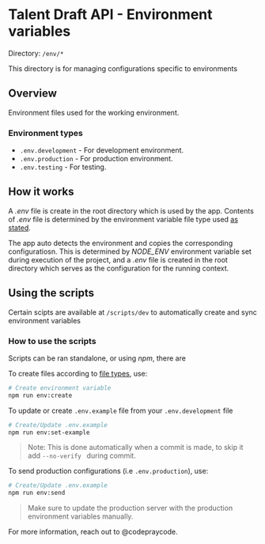 # Talent Draft API - Environment variables

Directory: `/env/*`

This directory is for managing configurations specific to environments

## Overview

Environment files used for the working environment.

### Environment types

- `.env.development` - For development environment.
- `.env.production` - For production environment.
- `.env.testing` - For testing.

## How it works

A *.env* file is create in the root directory which is used by the app. Contents of *.env* file is determined by the environment variable file type used [as stated](#environment-types).

The app auto detects the environment and copies the corresponding configuratiosn. This is determined by *NODE_ENV* environment variable set during execution of the project, and a *.env* file is created in the root directory which serves as the configuration for the running context.

## Using the scripts

Certain scipts are available at `/scripts/dev` to automatically create and sync environment variables

### How to use the scripts

Scripts can be ran standalone, or using *npm*, there are

To create files according to [file types](#environment-types), use:

```bash
# Create environment variable
npm run env:create
```

To update or create `.env.example` file from your `.env.development` file

```bash
# Create/Update .env.example
npm run env:set-example
```

> Note: This is done automatically when a commit is made, to skip it add `--no-verify ` during commit.

To send production configurations (i.e `.env.production`), use:

```bash
# Create/Update .env.example
npm run env:send
```

> Make sure to update the production server with the production environment variables manually.

For more information, reach out to @codepraycode.
